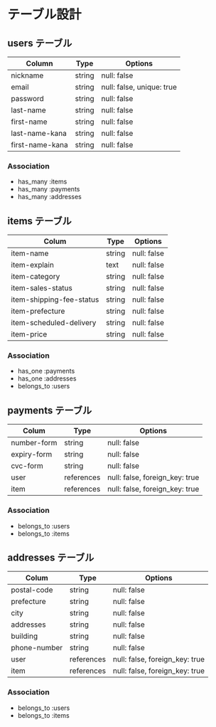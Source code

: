 # テーブル設計

## users テーブル

| Column             | Type   | Options     |
| ------------------ | ------ | ----------- |
| nickname           | string | null: false |
| email              | string | null: false, unique: true |
| password           | string | null: false |
| last-name          | string | null: false |
| first-name         | string | null: false |
| last-name-kana     | string | null: false |
| first-name-kana    | string | null: false |

### Association

- has_many :items
- has_many :payments
- has_many :addresses

## items テーブル

| Colum                    | Type   | Options     |
| ------------------------ | ------ | ----------- |
| item-name                | string | null: false |
| item-explain             | text   | null: false |
| item-category            | string | null: false |
| item-sales-status        | string | null: false |
| item-shipping-fee-status | string | null: false |
| item-prefecture          | string | null: false |
| item-scheduled-delivery  | string | null: false |
| item-price               | string | null: false |


### Association

- has_one :payments
- has_one :addresses
- belongs_to :users

## payments テーブル

| Colum                    | Type       | Options     |
| ------------------------ | ---------- | ----------- |
| number-form              | string     | null: false |
| expiry-form              | string     | null: false |
| cvc-form                 | string     | null: false |
| user                     | references | null: false, foreign_key: true |
| item                     | references | null: false, foreign_key: true |

### Association

- belongs_to :users
- belongs_to :items

## addresses テーブル

| Colum                    | Type       | Options     |
| ------------------------ | ---------- | ----------- |
| postal-code              | string     | null: false |
| prefecture               | string     | null: false |
| city                     | string     | null: false |
| addresses                | string     | null: false |
| building                 | string     | null: false |
| phone-number             | string     | null: false |
| user                     | references | null: false, foreign_key: true |
| item                     | references | null: false, foreign_key: true |

### Association

- belongs_to :users
- belongs_to :items
